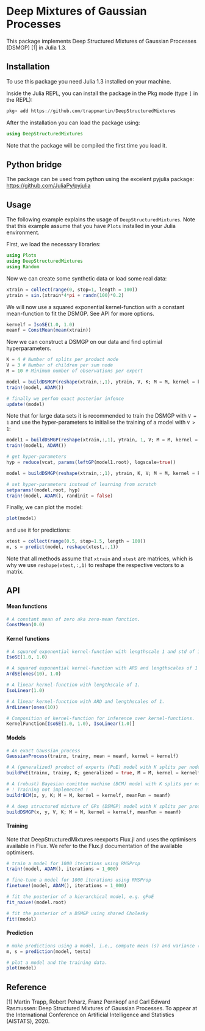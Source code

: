 # Deep Mixtures of Gaussian Processes

This package implements Deep Structured Mixtures of Gaussian Processes (DSMGP) [1] in Julia 1.3.

## Installation
To use this package you need Julia 1.3 installed on your machine.

Inside the Julia REPL, you can install the package in the Pkg mode (type `]` in the REPL):
```julia
pkg> add https://github.com/trappmartin/DeepStructuredMixtures
```

After the installation you can load the package using:
```julia
using DeepStructuredMixtures
```

Note that the package will be compiled the first time you load it.

## Python bridge
The package can be used from python using the excelent pyjulia package: https://github.com/JuliaPy/pyjulia

## Usage
The following example explains the usage of `DeepStructuredMixtures`. Note that this example assume that you have `Plots` installed in your Julia environment.

First, we load the necessary libraries:
```julia
using Plots
using DeepStructuredMixtures
using Random
```

Now we can create some synthetic data or load some real data:
```julia
xtrain = collect(range(0, stop=1, length = 100))
ytrain = sin.(xtrain*4*pi + randn(100)*0.2)
```

We will now use a squared exponential kernel-function with a constant mean-function to fit the DSMGP. See API for more options.
```julia
kernelf = IsoSE(1.0, 1.0)
meanf = ConstMean(mean(xtrain))
```

Now we can construct a DSMGP on our data and find optimial hyperparameters.
```julia
K = 4 # Number of splits per product node
V = 3 # Number of children per sum node
M = 10 # Minimum number of observations per expert

model = buildDSMGP(reshape(xtrain,:,1), ytrain, V, K; M = M, kernel = kernelf, meanFun = meanf)
train!(model, ADAM())

# finally we perfom exact posterior infence
update!(model)
```

Note that for large data sets it is recommended to train the DSMGP with `V = 1` and use the hyper-parameters to initialise the training of a model with `V > 1`:
```julia
model1 = buildDSMGP(reshape(xtrain,:,1), ytrain, 1, V; M = M, kernel = kernelf, meanFun = meanf)
train!(model1, ADAM())

# get hyper-parameters
hyp = reduce(vcat, params(leftGP(model1.root), logscale=true))

model = buildDSMGP(reshape(xtrain,:,1), ytrain, K, V; M = M, kernel = kernelf, meanFun = meanf)

# set hyper-parameters instead of learning from scratch
setparams!(model.root, hyp)
train!(model, ADAM(), randinit = false)
```

Finally, we can plot the model:
```julia
plot(model)
```

and use it for predictions:
```julia
xtest = collect(range(0.5, stop=1.5, length = 100))
m, s = predict(model, reshape(xtest,:,1))
```

Note that all methods assume that `xtrain` and `xtest` are matrices, which is why we use `reshape(xtest,:,1)` to reshape the respective vectors to a matrix.


## API

#### Mean functions
```julia
# A constant mean of zero aka zero-mean function.
ConstMean(0.0) 
```

#### Kernel functions
```julia
# A squared exponential kernel-function with lengthscale 1 and std of 1.
IsoSE(1.0, 1.0)

# A squared exponential kernel-function with ARD and lengthscales of 1 and std of 1.
ArdSE(ones(10), 1.0)

# A linear kernel-function with lengthscale of 1.
IsoLinear(1.0)

# A linear kernel-function with ARD and lengthscales of 1.
ArdLinear(ones(10))

# Composition of kernel-function for inference over kernel-functions.
KernelFunction[IsoSE(1.0, 1.0), IsoLinear(1.0)] 
```

#### Models
```julia
# An exact Gaussian process
GaussianProcess(trainx, trainy, mean = meanf, kernel = kernelf)

# A (generalized) product of experts (PoE) model with K splits per node and a miminum of M observations per expert
buildPoE(trainx, trainy, K; generalized = true, M = M, kernel = kernelf, meanFun = meanf)

# A (robust) Bayesian comittee machine (BCM) model with K splits per node and a miminum of M observations per expert
# ! Training not implemented !
buildrBCM(x, y, K; M = M, kernel = kernelf, meanFun = meanf)

# A deep structured mixture of GPs (DSMGP) model with K splits per product node, V children per sum node and a miminum of M observations per expert.
buildDSMGP(x, y, V, K; M = M, kernel = kernelf, meanFun = meanf)
```

#### Training
Note that DeepStructuredMixtures reexports Flux.jl and uses the optimisers available in Flux. We refer to the Flux.jl documentation of the available optimisers.

```julia
# train a model for 1000 iterations using RMSProp
train!(model, ADAM(), iterations = 1_000)

# fine-tune a model for 1000 iterations using RMSProp
finetune!(model, ADAM(), iterations = 1_000)

# fit the posterior of a hierarchical model, e.g. gPoE
fit_naive!(model.root)

# fit the posterior of a DSMGP using shared Cholesky
fit!(model)
```

#### Prediction
```julia
# make predictions using a model, i.e., compute mean (s) and variance (s).
m, s = prediction(model, testx)

# plot a model and the training data.
plot(model)
```

## Reference
[1] Martin Trapp, Robert Peharz, Franz Pernkopf and Carl Edward Rasmussen: Deep Structured Mixtures of Gaussian Processes. To appear at the International Conference on Artificial Intelligence and Statistics (AISTATS), 2020.
